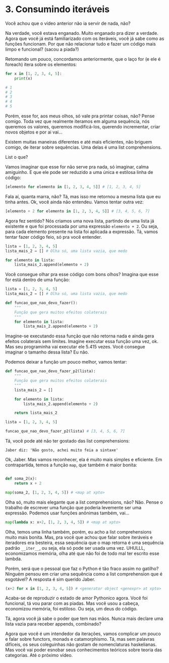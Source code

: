 # 3. Consumindo iteráveis

Você achou que o vídeo anterior não ia servir de nada, não?

Na verdade, você estava enganado. Muito enganado pra dizer a verdade. Agora que você já está familiarizado com os iteráveis, você já sabe como as funções funcionam. Por que não relacionar tudo e fazer um código mais limpo e funcional? (sacou a piada?)

Retomando um pouco, concordamos anteriormente, que o laço for (e ele é foreach) itera sobre os elementos:

```Python
for x in [1, 2, 3, 4, 5]:
    print(x)

# 1
# 2
# 3
# 4
# 5
```

Porém, esse for, aos meus olhos, só vale pra printar coisas, não? Pense comigo. Toda vez que realmente iteramos em alguma sequência, nós queremos os valores, queremos modificá-los, querendo incrementar, criar novos objetos e por ai vai...

Existem muitas maneiras diferentes e até mais eficientes, não briguem comigo, de iterar sobre sequências. Uma delas é uma list comprehensions.

List o que?

Vamos imaginar que esse for não serve pra nada, só imaginar, calma amiguinho. E que ele pode ser reduzido a uma única e estilosa linha de código:

```Python
[elemento for elemento in [1, 2, 3, 4, 5]] # [1, 2, 3, 4, 5]
```

Fala aí, quanta marra, não? Tá, mas isso me retornou a mesma lista que eu tinha antes. Ok, você ainda não entendeu. Vamos tentar outra vez:

```Python
[elemento + 2 for elemento in [1, 2, 3, 4, 5]] # [3, 4, 5, 6, 7]
```

Agora fez sentido? Nós criamos uma nova lista, partindo de uma lista já existente e que foi processada por uma expressão `elemento + 2`. Ou seja, para cada elemento presente na lista foi aplicada a expressão. Tá, vamos tentar fazer código feio, só pra você entender.


```Python
lista = [1, 2, 3, 4, 5]
lista_mais_2 = [] # Olha só, uma lista vazia, que medo

for elemento in lista:
    lista_mais_2.append(elemento + 2)
```

Você consegue olhar pra esse código com bons olhos? Imagina que esse for está dentro de uma função:

```Python
lista = [1, 2, 3, 4, 5]
lista_mais_2 = [] # Olha só, uma lista vazia, que medo

def funcao_que_nao_devo_fazer():
    """
    Função que gera muitos efeitos colaterais
    """
    for elemento in lista:
        lista_mais_2.append(elemento + 2)
```

Imagine-se executando essa função que não retorna nada e ainda gera efeitos colaterais sem limites. Imagine executar essa função uma vez, ok. Mas seu programinha vai executar ele 5.415 vezes. Você consegue imaginar o tamanho dessa lista? Eu não.

Podemos deixar a função um pouco melhor, vamos tentar:

```Python
def funcao_que_nao_devo_fazer_p2(lista):
    """
    Função que gera muitos efeitos colaterais
    """
    lista_mais_2 = []

    for elemento in lista:
        lista_mais_2.append(elemento + 2)

    return lista_mais_2

lista = [1, 2, 3, 4, 5]

funcao_que_nao_devo_fazer_p2(lista) # [3, 4, 5, 6, 7]
```

Tá, você pode até não ter gostado das list comprehensions:

`Jaber diz: 'Não gosto, achei muito feia a sintaxe'`

Ok, Jaber. Mas vamos reconhecer, ela é muito mais simples e eficiente. Em contrapartida, temos a função `map`, que também é maior bonita:

```Python

def soma_2(x):
    return x + 2

map(soma_2, [1, 2, 3, 4, 5]) # <map at xpto>
```

Olha só, muito mais elegante que a list comprehensions, não? Não. Pense o trabalho de escrever uma função que poderia levemente ser uma expressão. Podemos usar funções anônimas também, vai...

```Python
map(lambda x: x+2, [1, 2, 3, 4, 5]) # <map at xpto>
```

Olha, temos uma linha também, porém, eu acho a list comprehensions muito mais bonita. Mas, pra você que achou que falar sobre iteráveis e iteradores era besteira, essa sequência que o map retorna é uma sequência padrão `__iter__`, ou seja, ela só pode ser usada uma vez. UHULLL, economizamos memória, olha até que não foi de todo mal ter escrito esse lambda.

Porém, será que o pessoal que faz o Python é tão fraco assim no gatilho? Ninguém pensou em criar uma sequência como a list comprehension que é esgotável? A resposta é sim querido Jaber.

```Python
(x+2 for x in [1, 2, 3, 4, 5]) # <generator object <genexpr> at xpto>
```

Acaba-se de reproduzir o estado de amor Pythonico agora. Você foi funcional, tá vou parar com as piadas. Mas você usou a cabeça, economizou memória, foi estiloso. Ou seja, um deus do código.

Tá, agora você já sabe o poder que tem nas mãos. Nunca mais declare uma lista vazia para receber appends, combinado?

Agora que você é um intendedor da iterações, vamos complicar um pouco e falar sobre functors, monads e catamorphismo. Tá, mas sem palavras difíceis, os seus coleguinhas não gostam de nomenclaturas haskelianas. Mas você vai poder esnobar seus conhecimentos teóricos sobre teoria das categorias. Até o próximo vídeo.
